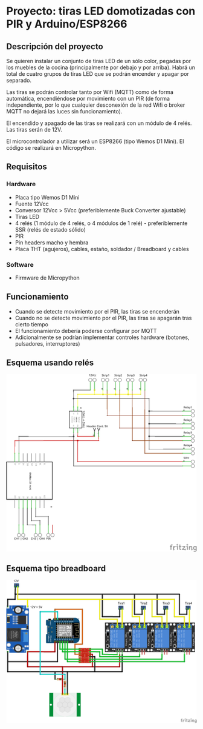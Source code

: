 # Proyecto: tiras LED domotizadas con PIR y Arduino/ESP8266

## Descripción del proyecto

Se quieren instalar un conjunto de tiras LED de un sólo color, pegadas por los muebles de la cocina (principalmente por debajo y por arriba). Habrá un total de cuatro grupos de tiras LED que se podrán encender y apagar por separado.

Las tiras se podrán controlar tanto por Wifi (MQTT) como de forma automática, encendiéndose por movimiento con un PIR (de forma independiente, por lo que cualquier desconexión de la red Wifi o broker MQTT no dejará las luces sin funcionamiento).

El encendido y apagado de las tiras se realizará con un módulo de 4 relés. Las tiras serán de 12V.

El microcontrolador a utilizar será un ESP8266 (tipo Wemos D1 Mini). El código se realizará en Micropython.

## Requisitos

### Hardware

- Placa tipo Wemos D1 Mini
- Fuente 12Vcc
- Conversor 12Vcc > 5Vcc (preferiblemente Buck Converter ajustable)
- Tiras LED
- 4 relés (1 módulo de 4 relés, o 4 módulos de 1 relé) - preferiblemente SSR (relés de estado sólido)
- PIR
- Pin headers macho y hembra
- Placa THT (agujeros), cables, estaño, soldador / Breadboard y cables

### Software

- Firmware de Micropython

## Funcionamiento

- Cuando se detecte movimiento por el PIR, las tiras se encenderán
- Cuando no se detecte movimiento por el PIR, las tiras se apagarán tras cierto tiempo
- El funcionamiento debería poderse configurar por MQTT
- Adicionalmente se podrían implementar controles hardware (botones, pulsadores, interruptores)

## Esquema usando relés

![Esquema](ControladorLEDsCocina_SSR_schema.png)

## Esquema tipo breadboard

![Esquema](ControladorLEDsCocina_bb.png)
